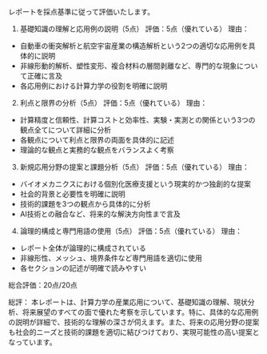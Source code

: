 レポートを採点基準に従って評価いたします。

1. 基礎知識の理解と応用例の説明（5点）
評価：5点（優れている）
理由：
- 自動車の衝突解析と航空宇宙産業の構造解析という2つの適切な応用例を具体的に説明
- 非線形動的解析、塑性変形、複合材料の層間剥離など、専門的な現象について正確に言及
- 各応用例における計算力学の役割を明確に説明

2. 利点と限界の分析（5点）
評価：5点（優れている）
理由：
- 計算精度と信頼性、計算コストと効率性、実験・実測との関係という3つの観点全てについて詳細に分析
- 各観点について利点と限界の両面を具体的に記述
- 理論的な観点と実務的な観点をバランスよく考察

3. 新規応用分野の提案と課題分析（5点）
評価：5点（優れている）
理由：
- バイオメカニクスにおける個別化医療支援という現実的かつ独創的な提案
- 社会的背景と必要性を明確に説明
- 技術的課題を3つの観点から具体的に分析
- AI技術との融合など、将来的な解決方向性まで言及

4. 論理的構成と専門用語の使用（5点）
評価：5点（優れている）
理由：
- レポート全体が論理的に構成されている
- 非線形性、メッシュ、境界条件など専門用語を適切に使用
- 各セクションの記述が明確で読みやすい

総合評価：20点/20点

総評：
本レポートは、計算力学の産業応用について、基礎知識の理解、現状分析、将来展望のすべての面で優れた考察を示しています。特に、具体的な応用例の説明が詳細で、技術的な理解の深さが伺えます。また、将来の応用分野の提案も社会的ニーズと技術的課題を適切に結びつけており、実現可能性の高い提案となっています。